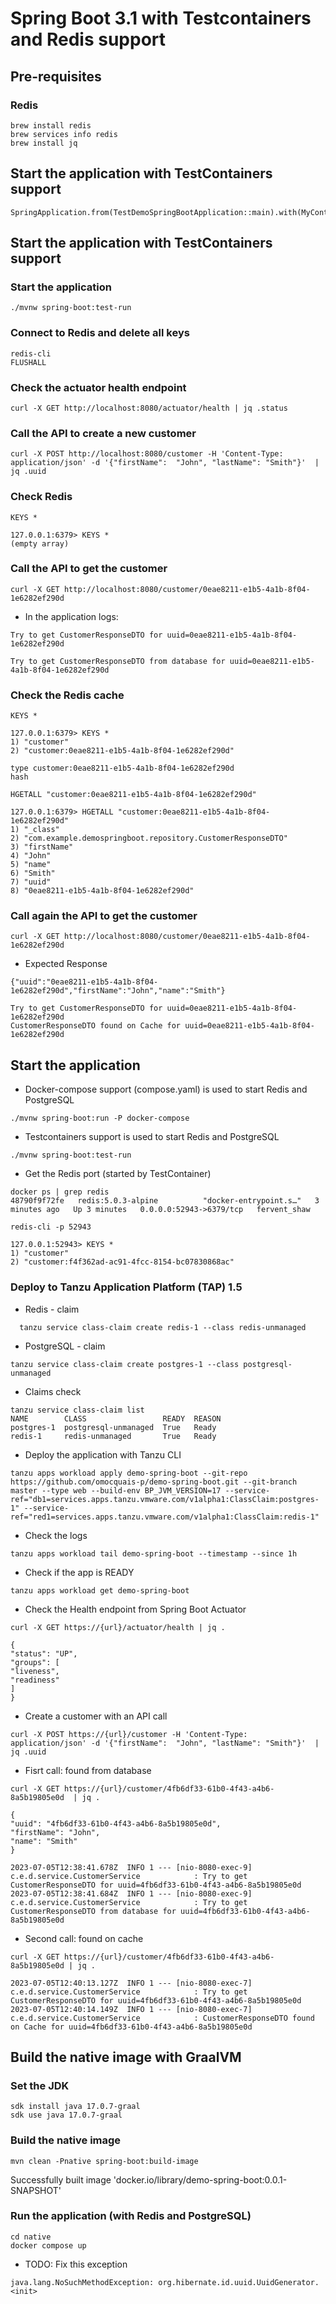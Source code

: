 # Spring Boot 3.1 with Testcontainers and Redis support

## Pre-requisites

### Redis

```
brew install redis
brew services info redis
brew install jq
```

## Start the application  with TestContainers support

```
SpringApplication.from(TestDemoSpringBootApplication::main).with(MyContainersConfiguration.class).run(args);
```

## Start the application with TestContainers support

### Start the application
```
./mvnw spring-boot:test-run
```

### Connect to Redis and delete all keys

```
redis-cli
FLUSHALL
```

### Check the actuator health endpoint

```
curl -X GET http://localhost:8080/actuator/health | jq .status
```

### Call the API to create a new customer
```
curl -X POST http://localhost:8080/customer -H 'Content-Type: application/json' -d '{"firstName":  "John", "lastName": "Smith"}'  | jq .uuid
```

### Check Redis
```
KEYS *
```

```
127.0.0.1:6379> KEYS *
(empty array)
```

### Call the API to get the customer
```
curl -X GET http://localhost:8080/customer/0eae8211-e1b5-4a1b-8f04-1e6282ef290d
```

- In the application logs:
```
Try to get CustomerResponseDTO for uuid=0eae8211-e1b5-4a1b-8f04-1e6282ef290d

Try to get CustomerResponseDTO from database for uuid=0eae8211-e1b5-4a1b-8f04-1e6282ef290d
```

### Check the Redis cache

```
KEYS *
```

```
127.0.0.1:6379> KEYS *
1) "customer"
2) "customer:0eae8211-e1b5-4a1b-8f04-1e6282ef290d"
```

```
type customer:0eae8211-e1b5-4a1b-8f04-1e6282ef290d
hash
```

```
HGETALL "customer:0eae8211-e1b5-4a1b-8f04-1e6282ef290d"
```

```
127.0.0.1:6379> HGETALL "customer:0eae8211-e1b5-4a1b-8f04-1e6282ef290d"
1) "_class"
2) "com.example.demospringboot.repository.CustomerResponseDTO"
3) "firstName"
4) "John"
5) "name"
6) "Smith"
7) "uuid"
8) "0eae8211-e1b5-4a1b-8f04-1e6282ef290d"
```

### Call again the API to get the customer

```
curl -X GET http://localhost:8080/customer/0eae8211-e1b5-4a1b-8f04-1e6282ef290d
```

- Expected Response
```
{"uuid":"0eae8211-e1b5-4a1b-8f04-1e6282ef290d","firstName":"John","name":"Smith"}
```

```
Try to get CustomerResponseDTO for uuid=0eae8211-e1b5-4a1b-8f04-1e6282ef290d
CustomerResponseDTO found on Cache for uuid=0eae8211-e1b5-4a1b-8f04-1e6282ef290d
```

## Start the application

- Docker-compose support (compose.yaml) is used to start Redis and PostgreSQL

```
./mvnw spring-boot:run -P docker-compose
```

- Testcontainers support is used to start Redis and PostgreSQL

```
./mvnw spring-boot:test-run
```

- Get the Redis port (started by TestContainer)

```
docker ps | grep redis 
48790f9f72fe   redis:5.0.3-alpine          "docker-entrypoint.s…"   3 minutes ago   Up 3 minutes   0.0.0.0:52943->6379/tcp   fervent_shaw
```

```
redis-cli -p 52943

127.0.0.1:52943> KEYS *
1) "customer"
2) "customer:f4f362ad-ac91-4fcc-8154-bc07830868ac"
```

### Deploy to Tanzu Application Platform (TAP) 1.5

- Redis - claim

```
  tanzu service class-claim create redis-1 --class redis-unmanaged
```

- PostgreSQL - claim

```
tanzu service class-claim create postgres-1 --class postgresql-unmanaged
```

- Claims check

```
tanzu service class-claim list
NAME        CLASS                 READY  REASON  
postgres-1  postgresql-unmanaged  True   Ready   
redis-1     redis-unmanaged       True   Ready
``` 

- Deploy the application with Tanzu CLI

```
tanzu apps workload apply demo-spring-boot --git-repo https://github.com/omocquais-p/demo-spring-boot.git --git-branch master --type web --build-env BP_JVM_VERSION=17 --service-ref="db1=services.apps.tanzu.vmware.com/v1alpha1:ClassClaim:postgres-1" --service-ref="red1=services.apps.tanzu.vmware.com/v1alpha1:ClassClaim:redis-1"
```

- Check the logs

```
tanzu apps workload tail demo-spring-boot --timestamp --since 1h
```

- Check if the app is READY

```
tanzu apps workload get demo-spring-boot
```

- Check the Health endpoint from Spring Boot Actuator

```
curl -X GET https://{url}/actuator/health | jq .
```

```
{
"status": "UP",
"groups": [
"liveness",
"readiness"
]
}
```

- Create a customer with an API call 

```
curl -X POST https://{url}/customer -H 'Content-Type: application/json' -d '{"firstName":  "John", "lastName": "Smith"}'  | jq .uuid
```

- Fisrt call: found from database

```
curl -X GET https://{url}/customer/4fb6df33-61b0-4f43-a4b6-8a5b19805e0d  | jq .
```

```
{
"uuid": "4fb6df33-61b0-4f43-a4b6-8a5b19805e0d",
"firstName": "John",
"name": "Smith"
}
```


```
2023-07-05T12:38:41.678Z  INFO 1 --- [nio-8080-exec-9] c.e.d.service.CustomerService            : Try to get CustomerResponseDTO for uuid=4fb6df33-61b0-4f43-a4b6-8a5b19805e0d
2023-07-05T12:38:41.684Z  INFO 1 --- [nio-8080-exec-9] c.e.d.service.CustomerService            : Try to get CustomerResponseDTO from database for uuid=4fb6df33-61b0-4f43-a4b6-8a5b19805e0d
```

- Second call: found on cache

```
curl -X GET https://{url}/customer/4fb6df33-61b0-4f43-a4b6-8a5b19805e0d | jq .
```

```
2023-07-05T12:40:13.127Z  INFO 1 --- [nio-8080-exec-7] c.e.d.service.CustomerService            : Try to get CustomerResponseDTO for uuid=4fb6df33-61b0-4f43-a4b6-8a5b19805e0d
2023-07-05T12:40:14.149Z  INFO 1 --- [nio-8080-exec-7] c.e.d.service.CustomerService            : CustomerResponseDTO found on Cache for uuid=4fb6df33-61b0-4f43-a4b6-8a5b19805e0d
```

## Build the native image with GraalVM

### Set the JDK
```
sdk install java 17.0.7-graal
sdk use java 17.0.7-graal
```

### Build the native image
```
mvn clean -Pnative spring-boot:build-image
```

Successfully built image 'docker.io/library/demo-spring-boot:0.0.1-SNAPSHOT'

### Run the application (with Redis and PostgreSQL)
```
cd native
docker compose up
```

- TODO: Fix this exception
```
java.lang.NoSuchMethodException: org.hibernate.id.uuid.UuidGenerator.<init>
```
